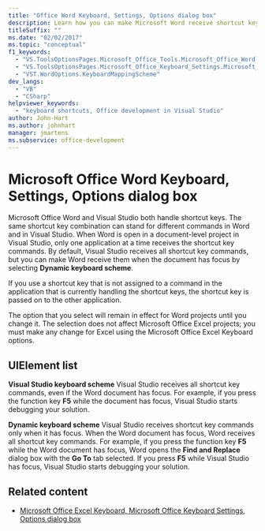 ```yaml
---
title: "Office Word Keyboard, Settings, Options dialog box"
description: Learn how you can make Microsoft Word receive shortcut key commands when the document has focus by selecting Dynamic keyboard scheme.
titleSuffix: ""
ms.date: "02/02/2017"
ms.topic: "conceptual"
f1_keywords:
  - "VS.ToolsOptionsPages.Microsoft_Office_Tools.Microsoft_Office_Word.Keyboard"
  - "VS.ToolsOptionsPages.Microsoft_Office_Keyboard_Settings.Microsoft_Office_Word_Keyboard"
  - "VST.WordOptions.KeyboardMappingScheme"
dev_langs:
  - "VB"
  - "CSharp"
helpviewer_keywords:
  - "keyboard shortcuts, Office development in Visual Studio"
author: John-Hart
ms.author: johnhart
manager: jmartens
ms.subservice: office-development
---
```

# Microsoft Office Word Keyboard, Settings, Options dialog box

  Microsoft Office Word and Visual Studio both handle shortcut keys. The same shortcut key combination can stand for different commands in Word and in Visual Studio. When Word is open in a document-level project in Visual Studio, only one application at a time receives the shortcut key commands. By default, Visual Studio receives all shortcut key commands, but you can make Word receive them when the document has focus by selecting **Dynamic keyboard scheme**.

 If you use a shortcut key that is not assigned to a command in the application that is currently handling the shortcut keys, the shortcut key is passed on to the other application.

 The option that you select will remain in effect for Word projects until you change it. The selection does not affect Microsoft Office Excel projects; you must make any change for Excel using the Microsoft Office Excel Keyboard options.

## UIElement list
 **Visual Studio keyboard scheme**
 Visual Studio receives all shortcut key commands, even if the Word document has focus. For example, if you press the function key **F5** while the document has focus, Visual Studio starts debugging your solution.

 **Dynamic keyboard scheme**
 Visual Studio receives shortcut key commands only when it has focus. When the Word document has focus, Word receives all shortcut key commands. For example, if you press the function key **F5** while the Word document has focus, Word opens the **Find and Replace** dialog box with the **Go To** tab selected. If you press **F5** while Visual Studio has focus, Visual Studio starts debugging your solution.

## Related content
- [Microsoft Office Excel Keyboard, Microsoft Office Keyboard Settings, Options dialog box](../vsto/microsoft-office-excel-keyboard-microsoft-office-keyboard-settings-options-dialog-box.md)
